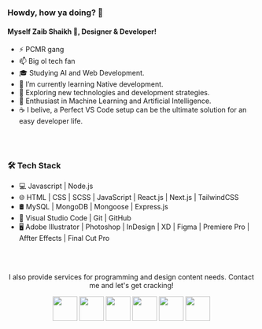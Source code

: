 <h3>Howdy, how ya doing? 🙌</h3>
<h4>Myself Zaib Shaikh 👋, Designer & Developer!</h4>
<ul>
	<li>⚡ PCMR gang</li>
    <li>📫 Big ol tech fan</li>
    <li>🎓 Studying AI and Web Development.</li>
	<li>🔭 I’m currently learning Native development.</li>
    <li>🤔 Exploring new technologies and development strategies.</li>
    <li>🌱 Enthusiast in Machine Learning and Artificial Intelligence.</li>
    <li>☕ I belive, a Perfect VS Code setup can be the ultimate solution for an easy developer life.</li>
</ul>
<br>
<br>
<h3>🛠 Tech Stack</h3>
<ul>
    <li>💻 Javascript | Node.js
    <li>🌐 HTML | CSS | SCSS | JavaScript | React.js | Next.js | TailwindCSS</li>
    <li>🛢 MySQL | MongoDB | Mongoose | Express.js</li>
    <li>🔧 Visual Studio Code | Git | GitHub</li>
    <li>🖥 Adobe Illustrator | Photoshop | InDesign | XD | Figma | Premiere Pro | Affter Effects | Final Cut Pro</li>
</ul>
<br>
<br>
<p align="center">I also provide services for programming and design content needs. Contact me and let's get cracking!</p>
<p align="center">
<a href="https://www.behance.net/mohammedzaibshaikh" target="_blank" rel="noopener noreferrer"><img src="https://img.icons8.com/color/256/behance.png" width="50" /></a>  
<a href="https://www.linkedin.com/in/mohammedzaibshaikh/" target="_blank" rel="noopener noreferrer"><img src="https://img.icons8.com/color/256/linkedin-circled.png" width="50" /></a>
<a href="https://www.instagram.com/zaibshaikh_exe/" target="_blank" rel="noopener noreferrer"><img src="https://img.icons8.com/fluency/256/instagram-new.png" width="50" /></a> 
<a href="https://github.com/zaibshaikh" target="_blank" rel="noopener noreferrer"><img src="https://img.icons8.com/color/256/github.png" width="50" /></a>
<a href="https://www.youtube.com/@makkimohammedzaibshaikh7688" target="_blank" rel="noopener noreferrer"><img src="https://img.icons8.com/color/256/youtube-play.png" width="50" /></a>
<a href="mailto:szaib.shaikh@gmail.com" target="_blank" rel="noopener noreferrer"><img src="https://img.icons8.com/fluency/256/composing-mail.png" width="50" /></a>
</p>
